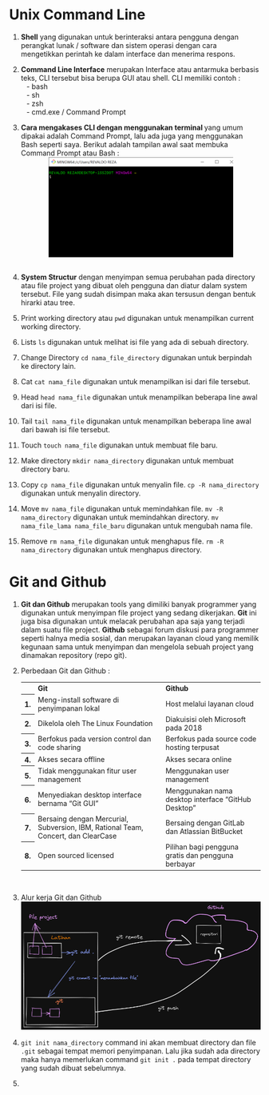 # Unix Command Line

1. <b>Shell</b> yang digunakan untuk berinteraksi antara pengguna dengan perangkat lunak / software dan sistem operasi dengan cara mengetikkan perintah ke dalam interface dan menerima respons.

2. <b>Command Line Interface</b> merupakan Interface atau antarmuka berbasis teks, CLI tersebut bisa berupa GUI atau shell. CLI memiliki contoh : <br>
                            &ensp; - bash <br> 
                            &ensp; - sh <br>
                            &ensp; - zsh <br>
                            &ensp; - cmd.exe / Command Prompt

3. <b>Cara mengakases CLI dengan menggunakan terminal </b> yang umum dipakai adalah Command Prompt, lalu ada juga yang menggunakan Bash seperti saya. Berikut adalah tampilan awal saat membuka Command Prompt atau Bash :<br> <img src="tampilan_bash.png" style="height: 200px; width: 370px; display: block; margin-left: auto; margin-right: auto;" > <br>

4. __System Structur__ dengan menyimpan semua perubahan pada directory atau file project yang dibuat oleh pengguna dan diatur dalam system tersebut. File yang sudah disimpan maka akan tersusun dengan bentuk hirarki atau tree.

5. Print working directory atau ``pwd`` digunakan untuk menampilkan current working directory.
6. Lists ``ls`` digunakan untuk melihat isi file yang ada di sebuah directory.
7. Change Directory ``cd nama_file_directory`` digunakan untuk berpindah ke directory lain. 
8. Cat ``cat nama_file`` digunakan untuk menampilkan isi dari file tersebut.
9. Head ``head nama_file`` digunakan untuk menampilkan beberapa line awal dari isi file.
10. Tail ``tail nama_file`` digunakan untuk menampilkan  beberapa line awal dari bawah isi file tersebut.
11. Touch ``touch nama_file`` digunakan untuk membuat file baru.
12. Make directory ``mkdir nama_directory`` digunakan untuk membuat directory baru.
13. Copy ``cp nama_file`` digunakan untuk menyalin file. ``cp -R nama_directory`` digunakan untuk menyalin directory.
14.  Move ``mv nama_file`` digunakan untuk memindahkan file. ``mv -R nama_directory`` digunakan untuk memindahkan directory. ``mv nama_file_lama nama_file_baru`` digunakan untuk mengubah nama file.
15. Remove ``rm nama_file`` digunakan untuk menghapus file. ``rm -R nama_directory`` digunakan untuk menghapus directory.


# Git and Github

1. __Git dan Github__ merupakan tools yang dimiliki banyak programmer yang digunakan untuk menyimpan file project yang sedang dikerjakan. __Git__ ini juga bisa digunakan untuk melacak perubahan apa saja yang terjadi dalam suatu file project. __Github__ sebagai  forum diskusi para programmer seperti halnya media sosial, dan merupakan layanan cloud yang memilik kegunaan sama untuk menyimpan dan mengelola sebuah project yang dinamakan repository (repo git).
2. Perbedaan Git dan Github :
    <table>
        <tr>
        <th></th>
        <th>Git</th>
        <th>Github</th></tr>
        <tr>
        <th>1.</th>
        <td>Meng-install software di penyimpanan lokal</td>
        <td>Host melalui layanan cloud</td></tr>
        <tr>
        <th>2.</th>
        <td>Dikelola oleh The Linux Foundation</td>
        <td>Diakuisisi oleh Microsoft pada 2018</td></tr>
        <tr>
        <th>3.</th>
        <td>Berfokus pada version control dan code sharing</td>
        <td>Berfokus pada source code hosting terpusat</td></tr>
        <tr>
        <th>4.</th>
        <td>Akses secara offline</td>
        <td>Akses secara online</td></tr>
        <tr>
        <th>5.</th>
        <td>Tidak menggunakan fitur user management</td>
        <td>Menggunakan user management</td></tr>
        <tr>
        <th>6.</th>
        <td>Menyediakan desktop interface bernama “Git GUI”</td>
        <td>Menggunakan nama desktop interface “GitHub Desktop”</td></tr>
        <tr>
        <th>7.</th>
        <td>Bersaing dengan Mercurial, Subversion, IBM, Rational Team, Concert, dan ClearCase</td>
        <td>Bersaing dengan GitLab dan Atlassian BitBucket</td></tr>
        <tr>
        <th>8.</th>
        <td>Open sourced licensed</td>
        <td>Pilihan bagi pengguna gratis dan pengguna berbayar</td></tr>
    </table><br>


3. Alur kerja Git dan Github <br> <img src="excalidraw_git_and_github.png">
4. ``git init nama_directory`` command ini akan membuat directory dan file ``.git`` sebagai tempat memori penyimpanan. Lalu jika sudah ada directory maka hanya memerlukan command ``git init .`` pada tempat directory yang sudah dibuat sebelumnya.
5. 
<!-- 
-Peserta mampu memahami kenapa Git dan Github tools yang wajib digunakan
-Peserta mampu memahami perbedaan antara Git dan Github
- Peserta mampu memahami alur kerja dari Git dan Github
- Peserta mampu memahami dan membuat Repository Git
Peserta mampu melakukan commit pada Git
Peserta mampu mempublish aplikasi ke Github
Peserta mampu melakukan cloning Github ke local -->